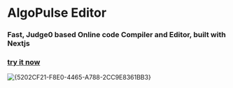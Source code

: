 # AlgoPulse Editor
### Fast, Judge0 based Online code Compiler and Editor, built with Nextjs
### [try it now](https://algopulse-editor.vercel.app/)
![{5202CF21-F8E0-4465-A788-2CC9E8361BB3}](https://github.com/user-attachments/assets/77cabfb8-fabf-428e-ad47-9c0551628179)

